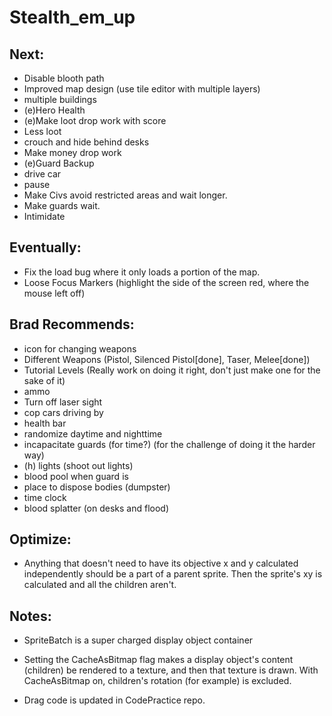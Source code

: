 Stealth_em_up
=============


## Next:
  
* Disable blooth path
* Improved map design (use tile editor with multiple layers)
* multiple buildings
* (e)Hero Health
* (e)Make loot drop work with score
* Less loot
* crouch and hide behind desks
* Make money drop work
* (e)Guard Backup
* drive car
* pause
* Make Civs avoid restricted areas and wait longer.
* Make guards wait.
* Intimidate


  
## Eventually:
* Fix the load bug where it only loads a portion of the map.
* Loose Focus Markers (highlight the side of the screen red, where the mouse left off)

## Brad Recommends:
* icon for changing weapons
* Different Weapons (Pistol, Silenced Pistol[done], Taser, Melee[done])
* Tutorial Levels (Really work on doing it right, don't just make one for the sake of it)
* ammo
* Turn off laser sight
* cop cars driving by
* health bar
* randomize daytime and nighttime
* incapacitate guards (for time?) (for the challenge of doing it the harder way)
* (h) lights (shoot out lights)
* blood pool when guard is 
* place to dispose bodies (dumpster)
* time clock
* blood splatter (on desks and flood)

## Optimize:
* Anything that doesn't need to have its objective x and y calculated independently should be a part of a parent sprite.  Then the sprite's xy is calculated and all the children aren't.

## Notes:
* SpriteBatch is a super charged display object container
* Setting the CacheAsBitmap flag makes a display object's content (children) be rendered to a texture, and then that texture is drawn.  With CacheAsBitmap on, children's rotation (for example) is excluded.

* Drag code is updated in CodePractice repo.
